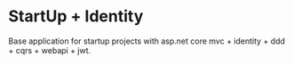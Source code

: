 # StartUp + Identity
Base application for startup projects with asp.net core mvc + identity + ddd + cqrs + webapi + jwt.
